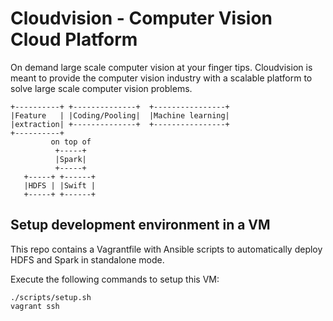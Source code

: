 # Cloudvision - Computer Vision Cloud Platform

On demand large scale computer vision at your finger tips. Cloudvision
is meant to provide the computer vision industry with a scalable
platform to solve large scale computer vision problems.


    +----------+ +--------------+  +----------------+
    |Feature   | |Coding/Pooling|  |Machine learning|
    |extraction| +--------------+  +----------------+
    +----------+                                   
             on top of                                                
              +-----+                       
              |Spark|                       
              +-----+                       
       +-----+ +------+
       |HDFS | |Swift |
       +-----+ +------+

## Setup development environment in a VM

This repo contains a Vagrantfile with Ansible scripts to
automatically deploy HDFS and Spark in standalone mode.

Execute the following commands to setup this VM:

    ./scripts/setup.sh
    vagrant ssh

